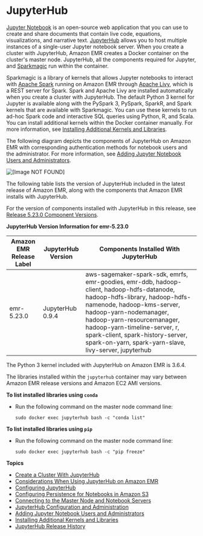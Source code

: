 # JupyterHub<a name="emr-jupyterhub"></a>

[Jupyter Notebook](https://jupyter.org/) is an open\-source web application that you can use to create and share documents that contain live code, equations, visualizations, and narrative text\. [JupyterHub](https://jupyterhub.readthedocs.io/en/latest/) allows you to host multiple instances of a single\-user Jupyter notebook server\. When you create a cluster with JupyterHub, Amazon EMR creates a Docker container on the cluster's master node\. JupyterHub, all the components required for Jupyter, and [Sparkmagic](https://github.com/jupyter-incubator/sparkmagic/blob/master/README.md) run within the container\.

Sparkmagic is a library of kernels that allows Jupyter notebooks to interact with [Apache Spark](https://aws.amazon.com/big-data/what-is-spark/) running on Amazon EMR through [Apache Livy](emr-livy.md), which is a REST server for Spark\. Spark and Apache Livy are installed automatically when you create a cluster with JupyterHub\. The default Python 3 kernel for Jupyter is available along with the PySpark 3, PySpark, SparkR, and Spark kernels that are available with Sparkmagic\. You can use these kernels to run ad\-hoc Spark code and interactive SQL queries using Python, R, and Scala\. You can install additional kernels within the Docker container manually\. For more information, see [Installing Additional Kernels and Libraries](emr-jupyterhub-install-kernels-libs.md)\.

The following diagram depicts the components of JupyterHub on Amazon EMR with corresponding authentication methods for notebook users and the administrator\. For more information, see [Adding Jupyter Notebook Users and Administrators](emr-jupyterhub-user-access.md)\.

![\[Image NOT FOUND\]](http://docs.aws.amazon.com/emr/latest/ReleaseGuide/images/jupyter-arch.png)

The following table lists the version of JupyterHub included in the latest release of Amazon EMR, along with the components that Amazon EMR installs with JupyterHub\.

For the version of components installed with JupyterHub in this release, see [Release 5\.23\.0 Component Versions](emr-release-5x.md#emr-5230-release)\.


**JupyterHub Version Information for emr\-5\.23\.0**  

| Amazon EMR Release Label | JupyterHub Version | Components Installed With JupyterHub | 
| --- | --- | --- | 
| emr\-5\.23\.0 | JupyterHub 0\.9\.4 | aws\-sagemaker\-spark\-sdk, emrfs, emr\-goodies, emr\-ddb, hadoop\-client, hadoop\-hdfs\-datanode, hadoop\-hdfs\-library, hadoop\-hdfs\-namenode, hadoop\-kms\-server, hadoop\-yarn\-nodemanager, hadoop\-yarn\-resourcemanager, hadoop\-yarn\-timeline\-server, r, spark\-client, spark\-history\-server, spark\-on\-yarn, spark\-yarn\-slave, livy\-server, jupyterhub | 

The Python 3 kernel included with JupyterHub on Amazon EMR is 3\.6\.4\.

The libraries installed within the `jupyterhub` container may vary between Amazon EMR release versions and Amazon EC2 AMI versions\.

**To list installed libraries using `conda`**
+ Run the following command on the master node command line:

  ```
  sudo docker exec jupyterhub bash -c "conda list"
  ```

**To list installed libraries using `pip`**
+ Run the following command on the master node command line:

  ```
  sudo docker exec jupyterhub bash -c "pip freeze"
  ```

**Topics**
+ [Create a Cluster With JupyterHub](emr-jupyterhub-launch.md)
+ [Considerations When Using JupyterHub on Amazon EMR](emr-jupyterhub-considerations.md)
+ [Configuring JupyterHub](emr-jupyterhub-configure.md)
+ [Configuring Persistence for Notebooks in Amazon S3](emr-jupyterhub-s3.md)
+ [Connecting to the Master Node and Notebook Servers](emr-jupyterhub-connect.md)
+ [JupyterHub Configuration and Administration](emr-jupyterhub-administer.md)
+ [Adding Jupyter Notebook Users and Administrators](emr-jupyterhub-user-access.md)
+ [Installing Additional Kernels and Libraries](emr-jupyterhub-install-kernels-libs.md)
+ [JupyterHub Release History](JupyterHub-release-history.md)